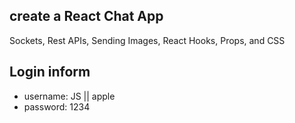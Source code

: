 ## create a React Chat App

 Sockets, Rest APIs, Sending Images, React Hooks, Props, and CSS

## Login inform
- username: JS || apple
- password: 1234
